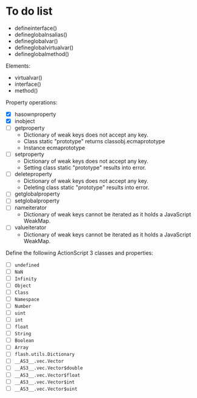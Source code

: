 # To do list

- defineinterface()
- defineglobalnsalias()
- defineglobalvar()
- defineglobalvirtualvar()
- defineglobalmethod()

Elements:

- virtualvar()
- interface()
- method()

Property operations:

- [x] hasownproperty
- [x] inobject
- [ ] getproperty
  - Dictionary of weak keys does not accept any key.
  - Class static "prototype" returns classobj.ecmaprototype
  - Instance ecmaprototype
- [ ] setproperty
  - Dictionary of weak keys does not accept any key.
  - Setting class static "prototype" results into error.
- [ ] deleteproperty
  - Dictionary of weak keys does not accept any key.
  - Deleting class static "prototype" results into error.
- [ ] getglobalproperty
- [ ] setglobalproperty
- [ ] nameiterator
  - Dictionary of weak keys cannot be iterated as it holds a JavaScript WeakMap.
- [ ] valueiterator
  - Dictionary of weak keys cannot be iterated as it holds a JavaScript WeakMap.

Define the following ActionScript 3 classes and properties:

- [ ] `undefined`
- [ ] `NaN`
- [ ] `Infinity`
- [ ] `Object`
- [ ] `Class`
- [ ] `Namespace`
- [ ] `Number`
- [ ] `uint`
- [ ] `int`
- [ ] `float`
- [ ] `String`
- [ ] `Boolean`
- [ ] `Array`
- [ ] `flash.utils.Dictionary`
- [ ] `__AS3__.vec.Vector`
- [ ] `__AS3__.vec.Vector$double`
- [ ] `__AS3__.vec.Vector$float`
- [ ] `__AS3__.vec.Vector$int`
- [ ] `__AS3__.vec.Vector$uint`